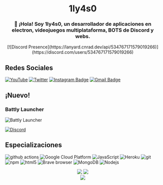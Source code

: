 <h1 align=center>
 1ly4s0
</h1>
<h3 align=center>
👋 ¡Hola! Soy 1ly4s0, un desarrollador de aplicaciones en electron, videojuegos multiplataforma, BOTS de Discord y webs.
 </h3>
 <p align=center>
[![Discord Presence](https://lanyard.cnrad.dev/api/534767171579019266)](https://discord.com/users/534767171579019266)
 </p>



## Redes Sociales
[![YouTube](https://img.shields.io/youtube/channel/subscribers/UCRrxALZwtn_D5VsSmnkDhAQ?style=for-the-badge)](https://youtube.com/tecnobros)
 [![Twitter](https://img.shields.io/twitter/follow/1ly4s0?style=for-the-badge)](https://twitter.com/1ly4s0) [![Instagram Badge](https://img.shields.io/badge/-@1ly4s0-F44747?style=flat-square&labelColor=F44747&logo=instagram&logoColor=white&link=https://instagram.com/1ly4s0)](https://instagram.com/1ly4s0) 
[![Gmail Badge](https://img.shields.io/badge/-contacto@tecnobros.es-c14438?style=flat-square&logo=Gmail&logoColor=white&link=mailto:contacto@tecnobros.es)](mailto:contacto@tecnobros.es)

## ¡Nuevo!
### Battly Launcher
<img alt="Battly Launcher" src="https://img.shields.io/github/downloads/1ly4s0/battlylauncher/total?label=Descargas%20de%20Battly&link=https%3A%2F%2Fbattlylauncher.com" />

[![Discord](https://img.shields.io/discord/885235460178342009?style=for-the-badge)](https://discord.gg/tecno-bros-885235460178342009)


## Especializaciones
<p>
  <img alt="github actions" src="https://img.shields.io/badge/-Github_Actions-2088FF?style=flat-square&logo=github-actions&logoColor=white" />
  <img alt="Google Cloud Platform" src="https://img.shields.io/badge/-Google_Cloud_Platform-1a73e8?style=flat-square&logo=google-cloud&logoColor=white" />
  <img alt="JavaScript" src="https://img.shields.io/badge/-JavaScript-007ACC?style=flat-square&logo=javascript&logoColor=white" />
  <img alt="Heroku" src="https://img.shields.io/badge/-Heroku-430098?style=flat-square&logo=heroku&logoColor=white" />
  <img alt="git" src="https://img.shields.io/badge/-Git-F05032?style=flat-square&logo=git&logoColor=white" />
  <img alt="npm" src="https://img.shields.io/badge/-NPM-CB3837?style=flat-square&logo=npm&logoColor=white" />
  <img alt="html5" src="https://img.shields.io/badge/-HTML5-E34F26?style=flat-square&logo=html5&logoColor=white" />
  <img alt="Brave browser" src="https://img.shields.io/badge/-Brave_Browser-FB542B?style=flat-square&logo=brave&logoColor=white" />
  <img alt="MongoDB" src="https://img.shields.io/badge/-MongoDB-13aa52?style=flat-square&logo=mongodb&logoColor=white" />
  <img alt="Nodejs" src="https://img.shields.io/badge/-Nodejs-43853d?style=flat-square&logo=Node.js&logoColor=white" />
</p>

<p align=center>
  <a href="https://github.com/1ly4s0"><img src="https://stats.techy.lol/api?username=1ly4s0&count_private=true&show_icons=true&theme=dark&cache_seconds=7200&hide_title=true&include_all_commits=true&card_width=300" /></a>
  <a href="https://github.com/1ly4s0"><img src="https://stats.techy.lol/api/top-langs/?username=1ly4s0&layout=compact&card_width=306&theme=dark&hide_title=false&langs_count=6" /></a>
  <br>
  <a href="https://github.com/1ly4s0"><img src="https://github-readme-streak-stats.herokuapp.com?user=1ly4s0&theme=dark"></a>
</p>
